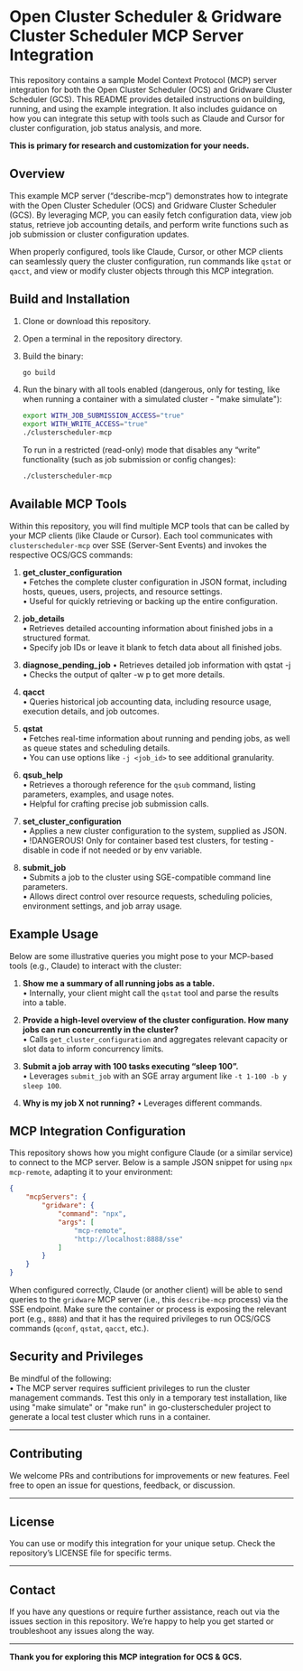 # Open Cluster Scheduler & Gridware Cluster Scheduler MCP Server Integration

This repository contains a sample Model Context Protocol (MCP) server integration for both the Open Cluster Scheduler (OCS) and Gridware Cluster Scheduler (GCS). This README provides detailed instructions on building, running, and using the example integration. It also includes guidance on how you can integrate this setup with tools such as Claude and Cursor for cluster configuration, job status analysis, and more.

**This is primary for research and customization for your needs.**

## Overview

This example MCP server (“describe-mcp”) demonstrates how to integrate with the Open Cluster Scheduler (OCS) and Gridware Cluster Scheduler (GCS). By leveraging MCP, you can easily fetch configuration data, view job status, retrieve job accounting details, and perform write functions such as job submission or cluster configuration updates.

When properly configured, tools like Claude, Cursor, or other MCP clients can seamlessly query the cluster configuration, run commands like `qstat` or `qacct`, and view or modify cluster objects through this MCP integration.  

## Build and Installation

1. Clone or download this repository.  
2. Open a terminal in the repository directory.  
3. Build the binary:
   ```bash
   go build
   ```
   
4. Run the binary with all tools enabled (dangerous, only for testing,
   like when running a container with a simulated cluster - "make simulate"):
   ```bash
   export WITH_JOB_SUBMISSION_ACCESS="true"
   export WITH_WRITE_ACCESS="true"
   ./clusterscheduler-mcp
   ```
   
   To run in a restricted (read-only) mode that disables any “write” functionality 
   (such as job submission or config changes):
   ```bash
   ./clusterscheduler-mcp
   ```

## Available MCP Tools

Within this repository, you will find multiple MCP tools that can be called by your MCP clients (like Claude or Cursor). Each tool communicates with `clusterscheduler-mcp` over SSE (Server-Sent Events) and invokes the respective OCS/GCS commands:

1. **get_cluster_configuration**  
   • Fetches the complete cluster configuration in JSON format, including hosts, queues, users, projects, and resource settings.  
   • Useful for quickly retrieving or backing up the entire configuration.

2. **job_details**  
   • Retrieves detailed accounting information about finished jobs in a structured format.  
   • Specify job IDs or leave it blank to fetch data about all finished jobs.

3. **diagnose_pending_job**
   • Retrieves detailed job information with qstat -j <jobid>  
   • Checks the output of qalter -w p to get more details.

4. **qacct**  
   • Queries historical job accounting data, including resource usage, execution details, and job outcomes.

5. **qstat**  
   • Fetches real-time information about running and pending jobs, as well as queue states and scheduling details.  
   • You can use options like `-j <job_id>` to see additional granularity.

6. **qsub_help**  
   • Retrieves a thorough reference for the `qsub` command, listing parameters, examples, and usage notes.  
   • Helpful for crafting precise job submission calls.

7. **set_cluster_configuration**  
   • Applies a new cluster configuration to the system, supplied as JSON.  
   • !DANGEROUS! Only for container based test clusters, for testing - disable in code if not needed or by env variable.

8. **submit_job**  
   • Submits a job to the cluster using SGE-compatible command line parameters.  
   • Allows direct control over resource requests, scheduling policies, environment settings, and job array usage.

## Example Usage

Below are some illustrative queries you might pose to your MCP-based tools (e.g., Claude) to interact with the cluster:

1. **Show me a summary of all running jobs as a table.**  
   • Internally, your client might call the `qstat` tool and parse the results into a table.

2. **Provide a high-level overview of the cluster configuration. How many jobs can run concurrently in the cluster?**  
   • Calls `get_cluster_configuration` and aggregates relevant capacity or slot data to inform concurrency limits.

3. **Submit a job array with 100 tasks executing “sleep 100”.**  
   • Leverages `submit_job` with an SGE array argument like `-t 1-100 -b y sleep 100`.

4. **Why is my job X not running?**
   • Leverages different commands.

## MCP Integration Configuration

This repository shows how you might configure Claude (or a similar service) to connect to the MCP server. Below is a sample JSON snippet for using `npx mcp-remote`, adapting it to your environment:

```json
{
    "mcpServers": {
        "gridware": {
            "command": "npx",
            "args": [
                "mcp-remote",
                "http://localhost:8888/sse"
            ]
        }
    }
}
```

When configured correctly, Claude (or another client) will be able to send queries to the `gridware` MCP server (i.e., this `describe-mcp` process) via the SSE endpoint. Make sure the container or process is exposing the relevant port (e.g., `8888`) and that it has the required privileges to run OCS/GCS commands (`qconf`, `qstat`, `qacct`, etc.).

## Security and Privileges

Be mindful of the following:  
• The MCP server requires sufficient privileges to run the cluster management
commands. Test this only in a temporary test installation,
like using "make simulate" or "make run" in go-clusterscheduler project
to generate a local test cluster which runs in a container.

---

## Contributing

We welcome PRs and contributions for improvements or new features. Feel free to open an issue for questions, feedback, or discussion.

---

## License

You can use or modify this integration for your unique setup. Check the
repository’s LICENSE file for specific terms.

---

## Contact

If you have any questions or require further assistance, reach out via the
issues section in this repository. We’re happy to help you get started or
troubleshoot any issues along the way.

---

**Thank you for exploring this MCP integration for OCS & GCS.**